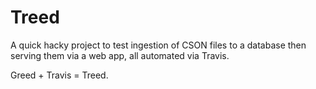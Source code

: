 # Treed

A quick hacky project to test ingestion of CSON files to a database then serving them via a web app, all automated via Travis.

Greed + Travis = Treed.
